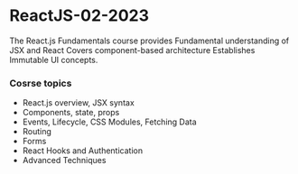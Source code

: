 # ReactJS-02-2023
The React.js Fundamentals course provides Fundamental understanding of JSX and React Covers component-based architecture Establishes Immutable UI concepts.

### Cosrse topics
 - React.js overview, JSX syntax
 - Components, state, props
 - Events, Lifecycle, CSS Modules, Fetching Data
 - Routing
 - Forms
 - React Hooks and Authentication
 - Advanced Techniques
